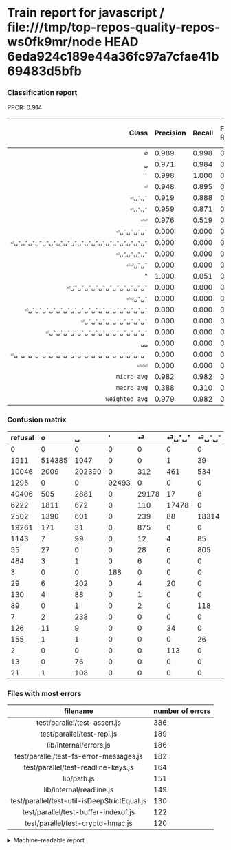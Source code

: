 # Train report for javascript / file:///tmp/top-repos-quality-repos-ws0fk9mr/node HEAD 6eda924c189e44a36fc97a7cfae41b69483d5bfb

### Classification report

PPCR: 0.914

| Class | Precision | Recall | Full Recall | F1-score | Full F1-score | Support | Full Support | PPCR |
|------:|:----------|:-------|:------------|:---------|:---------|:--------|:-------------|:-----|
| `∅` | 0.989| 0.998| 0.994| 0.993| 0.991| 515472| 517383| 0.996 |
| `␣` | 0.971| 0.984| 0.938| 0.977| 0.954| 205706| 215752| 0.953 |
| `'` | 0.998| 1.000| 0.986| 0.999| 0.992| 92493| 93788| 0.986 |
| `⏎` | 0.948| 0.895| 0.400| 0.921| 0.562| 32600| 73006| 0.447 |
| `⏎␣⁻␣⁻` | 0.919| 0.888| 0.792| 0.903| 0.851| 20632| 23134| 0.892 |
| `⏎␣⁺␣⁺` | 0.959| 0.871| 0.665| 0.913| 0.785| 20071| 26293| 0.763 |
| `⏎⏎` | 0.976| 0.519| 0.054| 0.678| 0.103| 2240| 21501| 0.104 |
| `⏎␣⁻␣⁻␣⁻␣⁻` | 0.000| 0.000| 0.000| 0.000| 0.000| 866| 921| 0.940 |
| `⏎␣⁺␣⁺␣⁺␣⁺␣⁺␣⁺␣⁺␣⁺␣⁺␣⁺␣⁺␣⁺␣⁺␣⁺␣⁺␣⁺␣⁺␣⁺␣⁺` | 0.000| 0.000| 0.000| 0.000| 0.000| 240| 247| 0.972 |
| `⏎␣⁺␣⁺␣⁺␣⁺` | 0.000| 0.000| 0.000| 0.000| 0.000| 232| 261| 0.889 |
| `⏎⏎␣⁻␣⁻` | 0.000| 0.000| 0.000| 0.000| 0.000| 207| 1350| 0.153 |
| `"` | 1.000| 0.051| 0.050| 0.096| 0.095| 198| 201| 0.985 |
| `⏎␣⁻␣⁻␣⁻␣⁻␣⁻␣⁻␣⁻␣⁻␣⁻␣⁻␣⁻` | 0.000| 0.000| 0.000| 0.000| 0.000| 121| 210| 0.576 |
| `⏎⏎␣⁺␣⁺` | 0.000| 0.000| 0.000| 0.000| 0.000| 113| 115| 0.983 |
| `⏎␣⁺␣⁺␣⁺␣⁺␣⁺␣⁺␣⁺␣⁺␣⁺␣⁺␣⁺␣⁺␣⁺␣⁺␣⁺␣⁺␣⁺` | 0.000| 0.000| 0.000| 0.000| 0.000| 109| 130| 0.838 |
| `⏎␣⁺␣⁺␣⁺␣⁺␣⁺␣⁺␣⁺␣⁺␣⁺` | 0.000| 0.000| 0.000| 0.000| 0.000| 93| 223| 0.417 |
| `⏎␣⁺␣⁺␣⁺␣⁺␣⁺␣⁺␣⁺␣⁺␣⁺␣⁺␣⁺␣⁺␣⁺␣⁺` | 0.000| 0.000| 0.000| 0.000| 0.000| 76| 89| 0.854 |
| `␣␣` | 0.000| 0.000| 0.000| 0.000| 0.000| 54| 180| 0.300 |
| `⏎␣⁻␣⁻␣⁻␣⁻␣⁻␣⁻␣⁻␣⁻␣⁻␣⁻␣⁻␣⁻␣⁻␣⁻␣⁻␣⁻␣⁻␣⁻␣⁻` | 0.000| 0.000| 0.000| 0.000| 0.000| 28| 183| 0.153 |
| `⏎⏎⏎` | 0.000| 0.000| 0.000| 0.000| 0.000| 27| 511| 0.053 |
| `micro avg` | 0.982| 0.982| 0.897| 0.982| 0.938| 891578| 975478| 0.914 |
| `macro avg` | 0.388| 0.310| 0.244| 0.324| 0.267| 891578| 975478| 0.914 |
| `weighted avg` | 0.979| 0.982| 0.897| 0.980| 0.918| 891578| 975478| 0.914 |

### Confusion matrix

|refusal|  ∅| ␣| '| ⏎| ⏎␣⁺␣⁺| ⏎␣⁻␣⁻| ⏎⏎| ⏎⏎␣⁻␣⁻| ⏎␣⁻␣⁻␣⁻␣⁻| ⏎⏎⏎| "| ⏎␣⁺␣⁺␣⁺␣⁺| ⏎␣⁺␣⁺␣⁺␣⁺␣⁺␣⁺␣⁺␣⁺␣⁺| ⏎␣⁻␣⁻␣⁻␣⁻␣⁻␣⁻␣⁻␣⁻␣⁻␣⁻␣⁻| ⏎␣⁺␣⁺␣⁺␣⁺␣⁺␣⁺␣⁺␣⁺␣⁺␣⁺␣⁺␣⁺␣⁺␣⁺␣⁺␣⁺␣⁺␣⁺␣⁺| ␣␣| ⏎␣⁻␣⁻␣⁻␣⁻␣⁻␣⁻␣⁻␣⁻␣⁻␣⁻␣⁻␣⁻␣⁻␣⁻␣⁻␣⁻␣⁻␣⁻␣⁻| ⏎⏎␣⁺␣⁺| ⏎␣⁺␣⁺␣⁺␣⁺␣⁺␣⁺␣⁺␣⁺␣⁺␣⁺␣⁺␣⁺␣⁺␣⁺| ⏎␣⁺␣⁺␣⁺␣⁺␣⁺␣⁺␣⁺␣⁺␣⁺␣⁺␣⁺␣⁺␣⁺␣⁺␣⁺␣⁺␣⁺| 
|:---|:---|:---|:---|:---|:---|:---|:---|:---|:---|:---|:---|:---|:---|:---|:---|:---|:---|:---|:---|:---|
|0 |0 |0 |0 |0 |0 |0 |0 |0 |0 |0 |0 |0 |0 |0 |0 |0 |0 |0 |0 |0 |
|1911 |514385 |1047 |0 |0 |1 |39 |0 |0 |0 |0 |0 |0 |0 |0 |0 |0 |0 |0 |0 |0 |
|10046 |2009 |202390 |0 |312 |461 |534 |0 |0 |0 |0 |0 |0 |0 |0 |0 |0 |0 |0 |0 |0 |
|1295 |0 |0 |92493 |0 |0 |0 |0 |0 |0 |0 |0 |0 |0 |0 |0 |0 |0 |0 |0 |0 |
|40406 |505 |2881 |0 |29178 |17 |8 |11 |0 |0 |0 |0 |0 |0 |0 |0 |0 |0 |0 |0 |0 |
|6222 |1811 |672 |0 |110 |17478 |0 |0 |0 |0 |0 |0 |0 |0 |0 |0 |0 |0 |0 |0 |0 |
|2502 |1390 |601 |0 |239 |88 |18314 |0 |0 |0 |0 |0 |0 |0 |0 |0 |0 |0 |0 |0 |0 |
|19261 |171 |31 |0 |875 |0 |0 |1163 |0 |0 |0 |0 |0 |0 |0 |0 |0 |0 |0 |0 |0 |
|1143 |7 |99 |0 |12 |4 |85 |0 |0 |0 |0 |0 |0 |0 |0 |0 |0 |0 |0 |0 |0 |
|55 |27 |0 |0 |28 |6 |805 |0 |0 |0 |0 |0 |0 |0 |0 |0 |0 |0 |0 |0 |0 |
|484 |3 |1 |0 |6 |0 |0 |17 |0 |0 |0 |0 |0 |0 |0 |0 |0 |0 |0 |0 |0 |
|3 |0 |0 |188 |0 |0 |0 |0 |0 |0 |0 |10 |0 |0 |0 |0 |0 |0 |0 |0 |0 |
|29 |6 |202 |0 |4 |20 |0 |0 |0 |0 |0 |0 |0 |0 |0 |0 |0 |0 |0 |0 |0 |
|130 |4 |88 |0 |1 |0 |0 |0 |0 |0 |0 |0 |0 |0 |0 |0 |0 |0 |0 |0 |0 |
|89 |0 |1 |0 |2 |0 |118 |0 |0 |0 |0 |0 |0 |0 |0 |0 |0 |0 |0 |0 |0 |
|7 |2 |238 |0 |0 |0 |0 |0 |0 |0 |0 |0 |0 |0 |0 |0 |0 |0 |0 |0 |0 |
|126 |11 |9 |0 |0 |34 |0 |0 |0 |0 |0 |0 |0 |0 |0 |0 |0 |0 |0 |0 |0 |
|155 |1 |1 |0 |0 |0 |26 |0 |0 |0 |0 |0 |0 |0 |0 |0 |0 |0 |0 |0 |0 |
|2 |0 |0 |0 |0 |113 |0 |0 |0 |0 |0 |0 |0 |0 |0 |0 |0 |0 |0 |0 |0 |
|13 |0 |76 |0 |0 |0 |0 |0 |0 |0 |0 |0 |0 |0 |0 |0 |0 |0 |0 |0 |0 |
|21 |1 |108 |0 |0 |0 |0 |0 |0 |0 |0 |0 |0 |0 |0 |0 |0 |0 |0 |0 |0 |

### Files with most errors

| filename | number of errors|
|:----:|:-----|
| test/parallel/test-assert.js | 386 |
| test/parallel/test-repl.js | 189 |
| lib/internal/errors.js | 186 |
| test/parallel/test-fs-error-messages.js | 182 |
| test/parallel/test-readline-keys.js | 164 |
| lib/path.js | 151 |
| lib/internal/readline.js | 149 |
| test/parallel/test-util-isDeepStrictEqual.js | 130 |
| test/parallel/test-buffer-indexof.js | 122 |
| test/parallel/test-crypto-hmac.js | 120 |

<details>
    <summary>Machine-readable report</summary>
```json
{
  "cl_report": {"\"": {"f1-score": 0.09615384615384615, "precision": 1.0, "recall": 0.050505050505050504, "support": 198}, "\u0027": {"f1-score": 0.9989847386782162, "precision": 0.9979715367766856, "recall": 1.0, "support": 92493}, "macro avg": {"f1-score": 0.32402341347297514, "precision": 0.3880234307712719, "recall": 0.31024810973318423, "support": 891578}, "micro avg": {"f1-score": 0.9818669819129678, "precision": 0.9818669819129678, "recall": 0.9818669819129678, "support": 891578}, "weighted avg": {"f1-score": 0.9802110226353674, "precision": 0.9793071597259991, "recall": 0.9818669819129678, "support": 891578}, "\u2205": {"f1-score": 0.9932081810765541, "precision": 0.9885688587885066, "recall": 0.9978912530651519, "support": 515472}, "\u23ce": {"f1-score": 0.9209209841084476, "precision": 0.9483537556472844, "recall": 0.8950306748466258, "support": 32600}, "\u23ce\u23ce": {"f1-score": 0.6779364616729817, "precision": 0.9764903442485307, "recall": 0.5191964285714286, "support": 2240}, "\u23ce\u23ce\u23ce": {"f1-score": 0.0, "precision": 0.0, "recall": 0.0, "support": 27}, "\u23ce\u23ce\u2423\u207a\u2423\u207a": {"f1-score": 0.0, "precision": 0.0, "recall": 0.0, "support": 113}, "\u23ce\u23ce\u2423\u207b\u2423\u207b": {"f1-score": 0.0, "precision": 0.0, "recall": 0.0, "support": 207}, "\u23ce\u2423\u207a\u2423\u207a": {"f1-score": 0.9128561355861384, "precision": 0.9591702337833388, "recall": 0.8708086293657515, "support": 20071}, "\u23ce\u2423\u207a\u2423\u207a\u2423\u207a\u2423\u207a": {"f1-score": 0.0, "precision": 0.0, "recall": 0.0, "support": 232}, "\u23ce\u2423\u207a\u2423\u207a\u2423\u207a\u2423\u207a\u2423\u207a\u2423\u207a\u2423\u207a\u2423\u207a\u2423\u207a": {"f1-score": 0.0, "precision": 0.0, "recall": 0.0, "support": 93}, "\u23ce\u2423\u207a\u2423\u207a\u2423\u207a\u2423\u207a\u2423\u207a\u2423\u207a\u2423\u207a\u2423\u207a\u2423\u207a\u2423\u207a\u2423\u207a\u2423\u207a\u2423\u207a\u2423\u207a": {"f1-score": 0.0, "precision": 0.0, "recall": 0.0, "support": 76}, "\u23ce\u2423\u207a\u2423\u207a\u2423\u207a\u2423\u207a\u2423\u207a\u2423\u207a\u2423\u207a\u2423\u207a\u2423\u207a\u2423\u207a\u2423\u207a\u2423\u207a\u2423\u207a\u2423\u207a\u2423\u207a\u2423\u207a\u2423\u207a": {"f1-score": 0.0, "precision": 0.0, "recall": 0.0, "support": 109}, "\u23ce\u2423\u207a\u2423\u207a\u2423\u207a\u2423\u207a\u2423\u207a\u2423\u207a\u2423\u207a\u2423\u207a\u2423\u207a\u2423\u207a\u2423\u207a\u2423\u207a\u2423\u207a\u2423\u207a\u2423\u207a\u2423\u207a\u2423\u207a\u2423\u207a\u2423\u207a": {"f1-score": 0.0, "precision": 0.0, "recall": 0.0, "support": 240}, "\u23ce\u2423\u207b\u2423\u207b": {"f1-score": 0.9030349350361183, "precision": 0.9189623162225902, "recall": 0.8876502520356727, "support": 20632}, "\u23ce\u2423\u207b\u2423\u207b\u2423\u207b\u2423\u207b": {"f1-score": 0.0, "precision": 0.0, "recall": 0.0, "support": 866}, "\u23ce\u2423\u207b\u2423\u207b\u2423\u207b\u2423\u207b\u2423\u207b\u2423\u207b\u2423\u207b\u2423\u207b\u2423\u207b\u2423\u207b\u2423\u207b": {"f1-score": 0.0, "precision": 0.0, "recall": 0.0, "support": 121}, "\u23ce\u2423\u207b\u2423\u207b\u2423\u207b\u2423\u207b\u2423\u207b\u2423\u207b\u2423\u207b\u2423\u207b\u2423\u207b\u2423\u207b\u2423\u207b\u2423\u207b\u2423\u207b\u2423\u207b\u2423\u207b\u2423\u207b\u2423\u207b\u2423\u207b\u2423\u207b": {"f1-score": 0.0, "precision": 0.0, "recall": 0.0, "support": 28}, "\u2423": {"f1-score": 0.9773729871472, "precision": 0.9709515699585023, "recall": 0.9838799062740027, "support": 205706}, "\u2423\u2423": {"f1-score": 0.0, "precision": 0.0, "recall": 0.0, "support": 54}},
  "cl_report_full": {"\"": {"f1-score": 0.09478672985781991, "precision": 1.0, "recall": 0.04975124378109453, "support": 201}, "\u0027": {"f1-score": 0.9920469354155382, "precision": 0.9979715367766856, "recall": 0.9861922634025675, "support": 93788}, "macro avg": {"f1-score": 0.26665581617270717, "precision": 0.3880234307712719, "recall": 0.2439180675222498, "support": 975478}, "micro avg": {"f1-score": 0.9377447703764643, "precision": 0.9818669819129678, "recall": 0.8974174712294896, "support": 975478}, "weighted avg": {"f1-score": 0.9179524450893779, "precision": 0.9753802646869582, "recall": 0.8974174712294896, "support": 975478}, "\u2205": {"f1-score": 0.9913791441974491, "precision": 0.9885688587885066, "recall": 0.9942054532135768, "support": 517383}, "\u23ce": {"f1-score": 0.5623428059321789, "precision": 0.9483537556472844, "recall": 0.399665780894721, "support": 73006}, "\u23ce\u23ce": {"f1-score": 0.10250308478759035, "precision": 0.9764903442485307, "recall": 0.05409050741825962, "support": 21501}, "\u23ce\u23ce\u23ce": {"f1-score": 0.0, "precision": 0.0, "recall": 0.0, "support": 511}, "\u23ce\u23ce\u2423\u207a\u2423\u207a": {"f1-score": 0.0, "precision": 0.0, "recall": 0.0, "support": 115}, "\u23ce\u23ce\u2423\u207b\u2423\u207b": {"f1-score": 0.0, "precision": 0.0, "recall": 0.0, "support": 1350}, "\u23ce\u2423\u207a\u2423\u207a": {"f1-score": 0.7852633943614512, "precision": 0.9591702337833388, "recall": 0.6647396645494998, "support": 26293}, "\u23ce\u2423\u207a\u2423\u207a\u2423\u207a\u2423\u207a": {"f1-score": 0.0, "precision": 0.0, "recall": 0.0, "support": 261}, "\u23ce\u2423\u207a\u2423\u207a\u2423\u207a\u2423\u207a\u2423\u207a\u2423\u207a\u2423\u207a\u2423\u207a\u2423\u207a": {"f1-score": 0.0, "precision": 0.0, "recall": 0.0, "support": 223}, "\u23ce\u2423\u207a\u2423\u207a\u2423\u207a\u2423\u207a\u2423\u207a\u2423\u207a\u2423\u207a\u2423\u207a\u2423\u207a\u2423\u207a\u2423\u207a\u2423\u207a\u2423\u207a\u2423\u207a": {"f1-score": 0.0, "precision": 0.0, "recall": 0.0, "support": 89}, "\u23ce\u2423\u207a\u2423\u207a\u2423\u207a\u2423\u207a\u2423\u207a\u2423\u207a\u2423\u207a\u2423\u207a\u2423\u207a\u2423\u207a\u2423\u207a\u2423\u207a\u2423\u207a\u2423\u207a\u2423\u207a\u2423\u207a\u2423\u207a": {"f1-score": 0.0, "precision": 0.0, "recall": 0.0, "support": 130}, "\u23ce\u2423\u207a\u2423\u207a\u2423\u207a\u2423\u207a\u2423\u207a\u2423\u207a\u2423\u207a\u2423\u207a\u2423\u207a\u2423\u207a\u2423\u207a\u2423\u207a\u2423\u207a\u2423\u207a\u2423\u207a\u2423\u207a\u2423\u207a\u2423\u207a\u2423\u207a": {"f1-score": 0.0, "precision": 0.0, "recall": 0.0, "support": 247}, "\u23ce\u2423\u207b\u2423\u207b": {"f1-score": 0.8505677727979937, "precision": 0.9189623162225902, "recall": 0.7916486556583384, "support": 23134}, "\u23ce\u2423\u207b\u2423\u207b\u2423\u207b\u2423\u207b": {"f1-score": 0.0, "precision": 0.0, "recall": 0.0, "support": 921}, "\u23ce\u2423\u207b\u2423\u207b\u2423\u207b\u2423\u207b\u2423\u207b\u2423\u207b\u2423\u207b\u2423\u207b\u2423\u207b\u2423\u207b\u2423\u207b": {"f1-score": 0.0, "precision": 0.0, "recall": 0.0, "support": 210}, "\u23ce\u2423\u207b\u2423\u207b\u2423\u207b\u2423\u207b\u2423\u207b\u2423\u207b\u2423\u207b\u2423\u207b\u2423\u207b\u2423\u207b\u2423\u207b\u2423\u207b\u2423\u207b\u2423\u207b\u2423\u207b\u2423\u207b\u2423\u207b\u2423\u207b\u2423\u207b": {"f1-score": 0.0, "precision": 0.0, "recall": 0.0, "support": 183}, "\u2423": {"f1-score": 0.9542264561041216, "precision": 0.9709515699585023, "recall": 0.9380677815269384, "support": 215752}, "\u2423\u2423": {"f1-score": 0.0, "precision": 0.0, "recall": 0.0, "support": 180}},
  "ppcr": 0.9139908844689475
}
```
</details>
